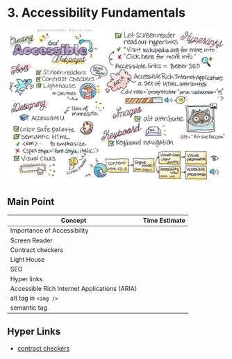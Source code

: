 # 3. Accessibility Fundamentals

![Accessibility Fundamentals](./sketches/web_access.png)

## Main Point

| Concept | Time Estimate |
| --- | ---:|
| Importance of Accessibility |
| Screen Reader |
| Contract checkers |
| Light House |
| SEO |
| Hyper links |
| Accessible Rich Internet Applications (ARIA) |
| alt tag in `<img />` |
| semantic tag |



## Hyper Links

- [contract checkers](https://www.w3.org/TR/UNDERSTANDING-WCAG20/visual-audio-contrast-contrast.html)
